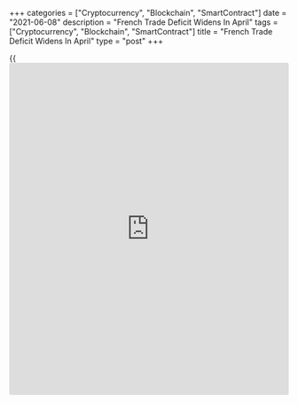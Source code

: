 +++
categories = ["Cryptocurrency", "Blockchain", "SmartContract"]
date = "2021-06-08"
description = "French Trade Deficit Widens In April"
tags = ["Cryptocurrency", "Blockchain", "SmartContract"]
title = "French Trade Deficit Widens In April"
type = "post"
+++

{{<iframe id="large-banner" src="https://www.bounty.group/#slide=19.0" width="100%" height="600" scrolling="no" style="border: 0px solid rgb(216, 221, 230); border-radius: 3px;">}}

France's foreign trade deficit increased slightly in April, data
published by customs office revealed on Tuesday.

The trade deficit widened to EUR 6.24 billion in April from EUR 6.14
billion in March. In the same period last year, the shortfall was EUR
4.54 billion.  
  
Both exports and imports grew 1.6 percent each on a monthly basis in
April. Year-on-year, exports advanced 17.4 percent and imports climbed
21 percent.

Elsewhere, data released by Bank of France showed that the current
account deficit narrowed notably to EUR 1.4 billion in April from EUR
2.7 billion in March.

The shortfall on goods trade decreased to EUR 4 billion from EUR 4.4
billion and the surplus on services advanced to EUR 2.7 billion from EUR
1.8 billion.

The deficit on primary and secondary income remained unchanged at EUR
0.1 billion.

In the financial account, the direct investment balance was stable,
whereas capital inflows for portfolio investment decreased in April.

For comments and feedback [contact](https://www.playgroundfx.com/contact/): editorial@rtt[news](https://www.letsplayfx.com/blog/forex-news-website/).com

[Economic News][1]

 **What parts of the world are seeing the best (and worst) economic
performances lately? Click[here][2] to check out our [Econ Scorecard][2]
and find out! See up-to-the-moment [ranking](https://www.playgroundfx.com/blog/crypto-exchange-ranking/)s for the best and worst
performers in [GDP][3], [unemployment rate][4], [inflation][5] and much
more.**

   1. www.rtt[news](https://www.letsplayfx.com/blog/forex-news-website/).com/Content/EconomicNews.aspx
   2. www.rtt[news](https://www.letsplayfx.com/blog/forex-news-website/).com/economic-scorecard/world-rank/retail-sales/highest-performance.aspx
   3. www.rtt[news](https://www.letsplayfx.com/blog/forex-news-website/).com/economic-scorecard/world-rank/GDP/highest-performance.aspx
   4. www.rtt[news](https://www.letsplayfx.com/blog/forex-news-website/).com/economic-scorecard/world-rank/unemployment-rate/lowest-performance.aspx
   5. www.rtt[news](https://www.letsplayfx.com/blog/forex-news-website/).com/economic-scorecard/world-rank/CPI/highest-performance.aspx